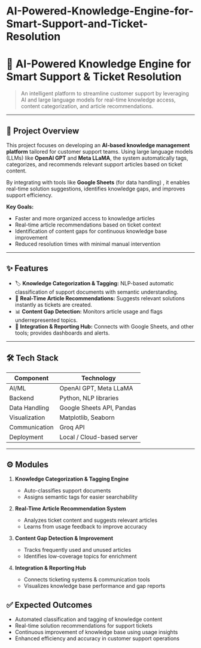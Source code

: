# AI-Powered-Knowledge-Engine-for-Smart-Support-and-Ticket-Resolution
# 🤖 AI-Powered Knowledge Engine for Smart Support & Ticket Resolution

> An intelligent platform to streamline customer support by leveraging AI and large language models for real-time knowledge access, content categorization, and article recommendations.

---

## 🚀 Project Overview

This project focuses on developing an **AI-based knowledge management platform** tailored for customer support teams. Using large language models (LLMs) like **OpenAI GPT** and **Meta LLaMA**, the system automatically tags, categorizes, and recommends relevant support articles based on ticket content.  

By integrating with tools like **Google Sheets** (for data handling) , it enables real-time solution suggestions, identifies knowledge gaps, and improves support efficiency.  

**Key Goals:**
- Faster and more organized access to knowledge articles  
- Real-time article recommendations based on ticket context  
- Identification of content gaps for continuous knowledge base improvement  
- Reduced resolution times with minimal manual intervention  

---

## ✨ Features

- 🏷 **Knowledge Categorization & Tagging:** NLP-based automatic classification of support documents with semantic understanding.  
- 📄 **Real-Time Article Recommendations:** Suggests relevant solutions instantly as tickets are created.  
- 📊 **Content Gap Detection:** Monitors article usage and flags underrepresented topics.  
- 🔗 **Integration & Reporting Hub:** Connects with Google Sheets, and other tools; provides dashboards and alerts.  

---

## 🛠 Tech Stack

| Component | Technology |
|-----------|------------|
| AI/ML     | OpenAI GPT, Meta LLaMA |
| Backend   | Python, NLP libraries |
| Data Handling | Google Sheets API, Pandas |
| Visualization | Matplotlib, Seaborn |
| Communication | Groq API |
| Deployment | Local / Cloud-based server |

---

## ⚙️ Modules

1. **Knowledge Categorization & Tagging Engine**  
   - Auto-classifies support documents  
   - Assigns semantic tags for easier searchability  

2. **Real-Time Article Recommendation System**  
   - Analyzes ticket content and suggests relevant articles  
   - Learns from usage feedback to improve accuracy  

3. **Content Gap Detection & Improvement**  
   - Tracks frequently used and unused articles  
   - Identifies low-coverage topics for enrichment  

4. **Integration & Reporting Hub**  
   - Connects ticketing systems & communication tools  
   - Visualizes knowledge base performance and gap reports  

## ✅ Expected Outcomes

- Automated classification and tagging of knowledge content  
- Real-time solution recommendations for support tickets  
- Continuous improvement of knowledge base using usage insights  
- Enhanced efficiency and accuracy in customer support operations  







